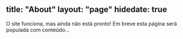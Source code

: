 title: "About"
layout: "page"
hidedate: true
---
O site funciona, mas ainda não está pronto!
Em breve esta página será populada com conteúdo...
